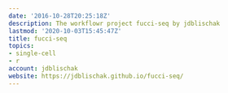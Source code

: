 ```yaml
---
date: '2016-10-28T20:25:18Z'
description: The workflowr project fucci-seq by jdblischak
lastmod: '2020-10-03T15:45:47Z'
title: fucci-seq
topics:
- single-cell
- r
account: jdblischak
website: https://jdblischak.github.io/fucci-seq/
---
```


